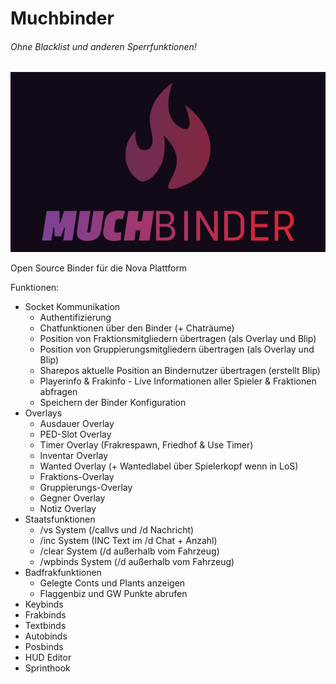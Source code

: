 # Muchbinder
###### Ohne Blacklist und anderen Sperrfunktionen!

![Muchbinder](banner.gif)
 
 Open Source Binder für die Nova Plattform
 
 Funktionen:
 - Socket Kommunikation
	 - Authentifizierung
	 - Chatfunktionen über den Binder (+ Chaträume)
	 - Position von Fraktionsmitgliedern übertragen (als Overlay und Blip)
	 - Position von Gruppierungsmitgliedern übertragen (als Overlay und Blip)
	 - Sharepos aktuelle Position an Bindernutzer übertragen (erstellt Blip)
	 - Playerinfo & Frakinfo - Live Informationen aller Spieler & Fraktionen abfragen
	 - Speichern der Binder Konfiguration
- Overlays
	- Ausdauer Overlay
	- PED-Slot Overlay
	- Timer Overlay (Frakrespawn, Friedhof & Use Timer)
	- Inventar Overlay
	- Wanted Overlay (+ Wantedlabel über Spielerkopf wenn in LoS)
	- Fraktions-Overlay
	- Gruppierungs-Overlay
	- Gegner Overlay
	- Notiz Overlay
- Staatsfunktionen
	- /vs System (/callvs und /d Nachricht)
	- /inc System (INC Text im /d Chat + Anzahl)
	- /clear System (/d außerhalb vom Fahrzeug)
	- /wpbinds System (/d außerhalb vom Fahrzeug)
- Badfrakfunktionen
	- Gelegte Conts und Plants anzeigen
	- Flaggenbiz und GW Punkte abrufen
- Keybinds
- Frakbinds
- Textbinds
- Autobinds
- Posbinds
- HUD Editor
- Sprinthook
